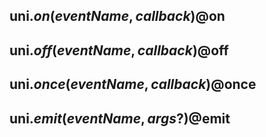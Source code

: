 ## uni.$on(eventName, callback) @$on

<!-- UTSAPIJSON.$on.description -->

<!-- UTSAPIJSON.$on.compatibility -->

<!-- UTSAPIJSON.$on.param -->

<!-- UTSAPIJSON.$on.returnValue -->

<!-- UTSAPIJSON.$on.example -->

<!-- UTSAPIJSON.$on.tutorial -->

## uni.$off(eventName, callback) @$off

<!-- UTSAPIJSON.$off.description -->

<!-- UTSAPIJSON.$off.compatibility -->

<!-- UTSAPIJSON.$off.param -->

<!-- UTSAPIJSON.$off.returnValue -->

<!-- UTSAPIJSON.$off.example -->

<!-- UTSAPIJSON.$off.tutorial -->

## uni.$once(eventName, callback) @$once

<!-- UTSAPIJSON.$once.description -->

<!-- UTSAPIJSON.$once.compatibility -->

<!-- UTSAPIJSON.$once.param -->

<!-- UTSAPIJSON.$once.returnValue -->

<!-- UTSAPIJSON.$once.example -->

<!-- UTSAPIJSON.$once.tutorial -->

## uni.$emit(eventName, args?) @$emit

<!-- UTSAPIJSON.$emit.description -->

<!-- UTSAPIJSON.$emit.compatibility -->

<!-- UTSAPIJSON.$emit.param -->

<!-- UTSAPIJSON.$emit.returnValue -->

<!-- UTSAPIJSON.$emit.example -->

<!-- UTSAPIJSON.$emit.tutorial -->

<!-- UTSAPIJSON.eventBus.example -->

<!-- UTSAPIJSON.general_type.name -->

<!-- UTSAPIJSON.general_type.param -->
